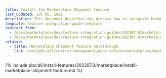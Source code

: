 ```yaml
---
title: Install the Marketplace Shipment feature
last_updated: Jul 05, 2021
description: This document describes the process how to integrate Marketplace Shipment feature into your project
template: feature-integration-guide-template
redirect_from:
  - /docs/marketplace/dev/feature-integration-guides/202307.0/marketplace-shipment-feature-integration.html
  - /docs/marketplace/dev/feature-integration-guides/202307.0/marketplace-shipment-feature-integration.html
related:
  - title: Marketplace Shipment feature walkthrough
    link: docs/pbc/all/carrier-management/page.version/marketplace/marketplace-shipment-feature-overview.html
---
```


{% include pbc/all/install-features/202307.0/marketplace/install-marketplace-shipment-feature.md %} <!-- To edit, see /_includes/pbc/all/install-features/202307.0/marketplace/install-marketplace-shipment-feature.md -->
